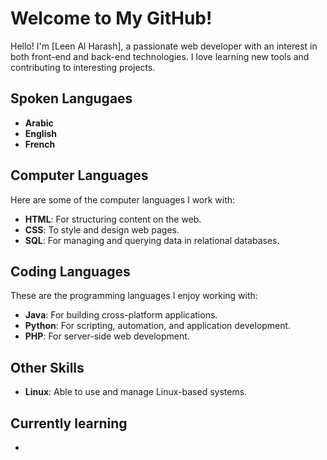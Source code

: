 # Welcome to My GitHub!

Hello! I'm [Leen Al Harash], a passionate web developer with an interest in both front-end and back-end technologies. 
I love learning new tools and contributing to interesting projects.

## Spoken Langugaes
- **Arabic**
- **English**
- **French**


## Computer Languages
Here are some of the computer languages I work with:

- **HTML**: For structuring content on the web.
- **CSS**: To style and design web pages.
- **SQL**: For managing and querying data in relational databases.


## Coding Languages
These are the programming languages I enjoy working with:

- **Java**: For building cross-platform applications.
- **Python**: For scripting, automation, and application development.
- **PHP**: For server-side web development.


## Other Skills
- **Linux**: Able to use and manage Linux-based systems.


## Currently learning
- 
